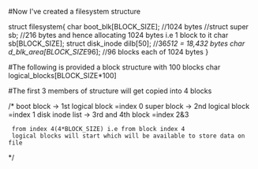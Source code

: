 #Now I've created a filesystem structure 


struct filesystem{
     char boot_blk[BLOCK_SIZE]; //1024 bytes
     //struct super sb;  //216 bytes and hence allocating 1024 bytes i.e 1 block to it
     char sb[BLOCK_SIZE]; 
     struct disk_inode dilb[50];  //36*512 = 18,432 bytes
     char d_blk_area[BLOCK_SIZE*96]; //96 blocks each of 1024 bytes
}


#The following is provided a block structure with 100 blocks
char logical_blocks[BLOCK_SIZE*100]

#The first 3 members of structure will get copied into 4 blocks

/*
     boot block -> 1st logical block  =index 0 
     super block -> 2nd logical block =index 1
     disk inode list -> 3rd and 4th block =index 2&3

     from index 4(4*BLOCK_SIZE) i.e from block index 4
     logical blocks will start which will be available to store data on file

*/